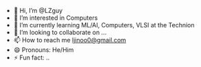 - 👋 Hi, I’m @LZguy
- 👀 I’m interested in Computers
- 🌱 I’m currently learning ML/AI, Computers, VLSI at the Technion
- 💞️ I’m looking to collaborate on ...
- 📫 How to reach me ljinoo0@gmail.com
- 😄 Pronouns: He/Him
- ⚡ Fun fact: ..

<!---
LZguy/LZguy is a ✨ special ✨ repository because its `README.md` (this file) appears on your GitHub profile.
You can click the Preview link to take a look at your changes.
--->

